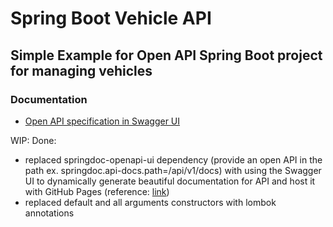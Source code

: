 # Spring Boot Vehicle API

## Simple Example for Open API  Spring Boot project for managing vehicles

### Documentation

* [Open API specification in Swagger UI](https://olenahryhorets.github.io/springboot-vehicle-api/)


WIP:
 Done:
  - replaced springdoc-openapi-ui dependency (provide an open API in the path ex. springdoc.api-docs.path=/api/v1/docs) 
with using the Swagger UI to dynamically generate beautiful documentation for API and host it with GitHub Pages 
(reference: [link](https://github.com/peter-evans/swagger-github-pages)) 
  - replaced default and all arguments constructors with lombok annotations